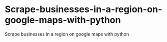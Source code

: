 # Scrape-businesses-in-a-region-on-google-maps-with-python
Scrape businesses in a region on google maps with python
